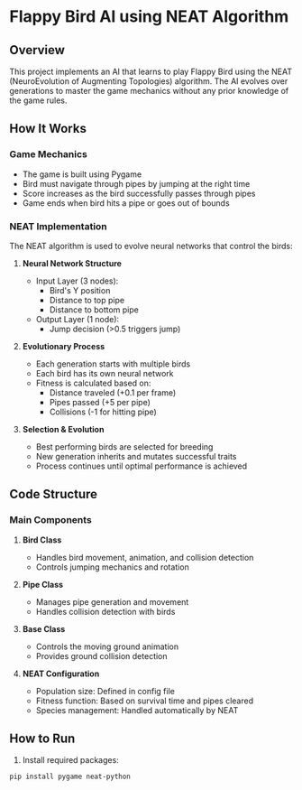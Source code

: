 # Flappy Bird AI using NEAT Algorithm

## Overview
This project implements an AI that learns to play Flappy Bird using the NEAT (NeuroEvolution of Augmenting Topologies) algorithm. The AI evolves over generations to master the game mechanics without any prior knowledge of the game rules.

## How It Works

### Game Mechanics
- The game is built using Pygame
- Bird must navigate through pipes by jumping at the right time
- Score increases as the bird successfully passes through pipes
- Game ends when bird hits a pipe or goes out of bounds

### NEAT Implementation
The NEAT algorithm is used to evolve neural networks that control the birds:

1. **Neural Network Structure**
   - Input Layer (3 nodes):
     - Bird's Y position
     - Distance to top pipe
     - Distance to bottom pipe
   - Output Layer (1 node):
     - Jump decision (>0.5 triggers jump)

2. **Evolutionary Process**
   - Each generation starts with multiple birds
   - Each bird has its own neural network
   - Fitness is calculated based on:
     - Distance traveled (+0.1 per frame)
     - Pipes passed (+5 per pipe)
     - Collisions (-1 for hitting pipe)

3. **Selection & Evolution**
   - Best performing birds are selected for breeding
   - New generation inherits and mutates successful traits
   - Process continues until optimal performance is achieved

## Code Structure

### Main Components

1. **Bird Class**
   - Handles bird movement, animation, and collision detection
   - Controls jumping mechanics and rotation

2. **Pipe Class**
   - Manages pipe generation and movement
   - Handles collision detection with birds

3. **Base Class**
   - Controls the moving ground animation
   - Provides ground collision detection

4. **NEAT Configuration**
   - Population size: Defined in config file
   - Fitness function: Based on survival time and pipes cleared
   - Species management: Handled automatically by NEAT

## How to Run

1. Install required packages:
```bash
pip install pygame neat-python